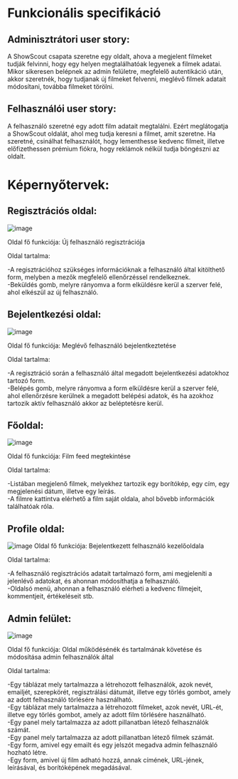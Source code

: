 # Funkcionális specifikáció
## Adminisztrátori user story:
A ShowScout csapata szeretne egy oldalt, ahova a megjelent filmeket tudják felvinni, hogy egy helyen megtalálhatóak legyenek a filmek adatai. Mikor sikeresen belépnek az admin felületre, megfelelő autentikáció után, akkor szeretnék, hogy tudjanak új filmeket felvenni, meglévő filmek adatait módosítani, továbba filmeket törölni. 
## Felhasználói user story:
A felhasználó szeretné egy adott film adatait megtalálni. Ezért meglátogatja a ShowScout oldalát, ahol meg tudja keresni a filmet, amit szeretne. Ha szeretné, csinálhat felhasználót, hogy lementhesse kedvenc filmeit, illetve előfizethessen prémium fiókra, hogy reklámok nélkül tudja böngészni az oldalt.
# Képernyőtervek:
## Regisztrációs oldal:
![image](https://github.com/user-attachments/assets/7b43f7c7-6cb2-4e2c-a00a-2bca6c9abe80)

Oldal fő funkciója: Új felhasználó regisztrációja

Oldal tartalma:

-A regisztrációhoz szükséges információknak a felhasználó által kitölthető form, melyben a mezők megfelelő ellenőrzéssel rendelkeznek.          
-Beküldés gomb, melyre rányomva a form elküldésre kerül a szerver felé, ahol elkészül az új felhasználó.
## Bejelentkezési oldal:
![image](https://github.com/user-attachments/assets/33ac85ce-9618-40d9-b54c-366179fc5a10)

Oldal fő funkciója: Meglévő felhasználó bejelentkeztetése

Oldal tartalma:

-A regisztráció során a felhasználó által megadott bejelentkezési adatokhoz tartozó form.          
-Belépés gomb, melyre rányomva a form elküldésre kerül a szerver felé, ahol ellenőrzésre kerülnek a megadott belépési adatok, és ha azokhoz tartozik aktív felhasználó akkor az beléptetésre kerül.
## Főoldal:
![image](https://github.com/user-attachments/assets/381a0089-276b-4c8b-a236-cf1c35e59987)

Oldal fő funkciója: Film feed megtekintése

Oldal tartalma:

-Listában megjelenő filmek, melyekhez tartozik egy borítókép, egy cím, egy megjelenési dátum, illetve egy leírás.         
-A filmre kattintva elérhető a film saját oldala, ahol bővebb információk találhatóak róla.
## Profile oldal:
![image](https://github.com/user-attachments/assets/68cde71e-4837-4c9c-93a3-63211c1f33ea)
Oldal fő funkciója: Bejelentkezett felhasználó kezelőoldala

Oldal tartalma:

-A felhasználó regisztrációs adatait tartalmazó form, ami megjeleníti a jelenlévő adatokat, és ahonnan módosíthatja a felhasználó.          
-Oldalsó menü, ahonnan a felhasználó elérheti a kedvenc filmejeit, kommentjeit, értékeléseit stb.
## Admin felület:
![image](https://github.com/user-attachments/assets/62c28b8a-76e9-4978-9fca-c17909bc50f1)

Oldal fő funkciója: Oldal működésénék és tartalmának követése és módosítása admin felhasználók által

Oldal tartalma:

-Egy táblázat mely tartalmazza a létrehozott felhasználók, azok nevét, emailjét, szerepkörét, regisztrálási dátumát, illetve egy törlés gombot, amely az adott felhasználó törlésére használható.  
-Egy táblázat mely tartalmazza a létrehozott filmeket, azok nevét, URL-ét, illetve egy törlés gombot, amely az adott film törlésére használható.  
-Egy panel mely tartalmazza az adott pillanatban létező felhasználók számát.  
-Egy panel mely tartalmazza az adott pillanatban létező filmek számát.  
-Egy form, amivel egy emailt és egy jelszót megadva admin felhasználó hozható létre.  
-Egy form, amivel új film adható hozzá, annak címének, URL-jének, leírásával, és borítóképének megadásával.

